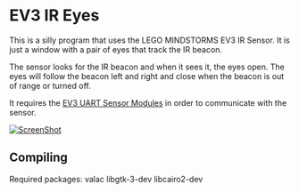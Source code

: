 EV3 IR Eyes
===========

This is a silly program that uses the LEGO MINDSTORMS EV3 IR Sensor. It is
just a window with a pair of eyes that track the IR beacon.

The sensor looks for the IR beacon and when it sees it, the eyes open. The
eyes will follow the beacon left and right and close when the beacon is out
of range or turned off.

It requires the [EV3 UART Sensor Modules] in order to communicate with the
sensor.

[![ScreenShot](http://img.youtube.com/vi/ffRR2iqlgv8/0.jpg)](http://youtu.be/ffRR2iqlgv8)

Compiling
---------

Required packages:
valac libgtk-3-dev libcairo2-dev


[EV3 UART Sensor Modules]: https://github.com/ev3dev/legoev3-uart-sensor-modules

